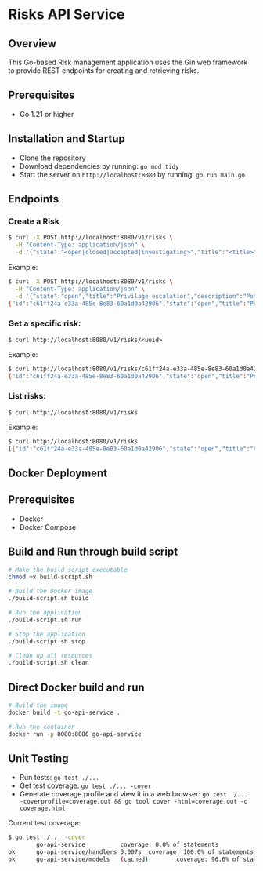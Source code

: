 # Risks API Service

## Overview
This Go-based Risk management application uses the Gin web framework to provide REST endpoints for creating and retrieving risks.

## Prerequisites
- Go 1.21 or higher

## Installation and Startup
- Clone the repository
- Download dependencies by running: `go mod tidy`
- Start the server on `http://localhost:8080` by running: `go run main.go` 

## Endpoints
### Create a Risk

```sh
$ curl -X POST http://localhost:8080/v1/risks \
  -H "Content-Type: application/json" \
  -d '{"state":"<open|closed|accepted|investigating>","title":"<title>","description":"<description>"}'
```

Example:
```sh
$ curl -X POST http://localhost:8080/v1/risks \
  -H "Content-Type: application/json" \
  -d '{"state":"open","title":"Privilage escalation","description":"Potential privilage escalation vulnerability"}'
{"id":"c61ff24a-e33a-485e-8e83-60a1d0a42906","state":"open","title":"Privilage escalation","description":"Potential privilage escalation vulnerability"}
```

### Get a specific risk: 

`$ curl http://localhost:8080/v1/risks/<uuid>`

Example:
```sh
$ curl http://localhost:8080/v1/risks/c61ff24a-e33a-485e-8e83-60a1d0a42906
{"id":"c61ff24a-e33a-485e-8e83-60a1d0a42906","state":"open","title":"Privilage escalation","description":"Potential privilage escalation vulnerability"}
```

### List risks: 

`$ curl http://localhost:8080/v1/risks`

Example:
```sh
$ curl http://localhost:8080/v1/risks
[{"id":"c61ff24a-e33a-485e-8e83-60a1d0a42906","state":"open","title":"Privilage escalation","description":"Potential privilage escalation vulnerability"}]
```

## Docker Deployment

## Prerequisites
- Docker
- Docker Compose

## Build and Run through build script

```sh
# Make the build script executable
chmod +x build-script.sh

# Build the Docker image
./build-script.sh build

# Run the application
./build-script.sh run

# Stop the application
./build-script.sh stop

# Clean up all resources
./build-script.sh clean
```

## Direct Docker build and run

```sh
# Build the image
docker build -t go-api-service .

# Run the container
docker run -p 8080:8080 go-api-service
```

## Unit Testing

- Run tests: `go test ./...`
- Get test coverage: `go test ./... -cover`
- Generate coverage profile and view it in a web browser: `go test ./... -coverprofile=coverage.out && go tool cover -html=coverage.out -o coverage.html`

Current test coverage:
```sh
$ go test ./... -cover
        go-api-service          coverage: 0.0% of statements
ok      go-api-service/handlers 0.007s  coverage: 100.0% of statements
ok      go-api-service/models   (cached)        coverage: 96.6% of statements
```